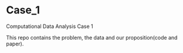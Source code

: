 # Case_1
Computational Data Analysis Case 1

This repo contains the problem, the data and our proposition(code and paper). 
